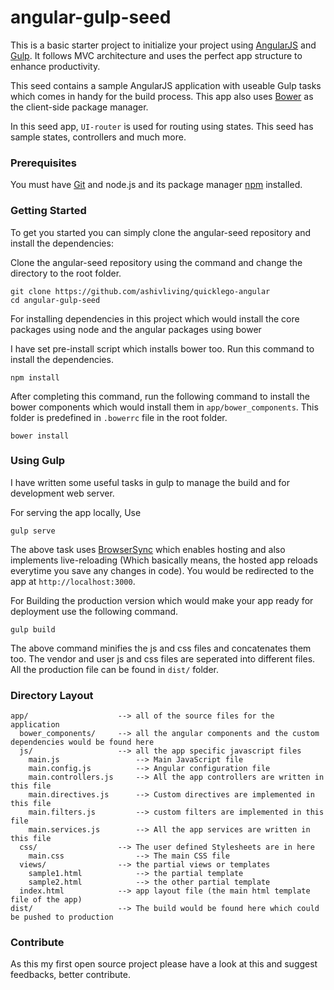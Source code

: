# angular-gulp-seed

This is a basic starter project to initialize your project using [AngularJS](http://angularjs.org/) and [Gulp](http://gulpjs.com/). It follows MVC architecture and uses the perfect app structure to enhance productivity.

This seed contains a sample AngularJS application with useable Gulp tasks which comes in handy for the build process. This app also uses [Bower](https://bower.io/) as the client-side package manager.

In this seed app, `UI-router` is used for routing using states. This seed has sample states, controllers and much more.

### Prerequisites

You must have [Git](http://git-scm.com/) and node.js and its package manager [npm](http://nodejs.org/) installed.

### Getting Started

To get you started you can simply clone the angular-seed repository and install the dependencies:

Clone the angular-seed repository using the command and change the directory to the root folder.

```
git clone https://github.com/ashivliving/quicklego-angular
cd angular-gulp-seed
```

For installing dependencies in this project which would install the core packages using node and the angular packages using bower

I have set pre-install script which installs bower too. Run this command to install the dependencies.

```
npm install
```
After completing this command, run the following command to install the bower components which would install them in `app/bower_components`. This folder is predefined in `.bowerrc` file in the root folder.

```
bower install
```

### Using Gulp

I have written some useful tasks in gulp to manage the build and for development web server.

For serving the app locally, Use

```
gulp serve
```

The above task uses [BrowserSync](https://www.browsersync.io/) which enables hosting and also implements live-reloading (Which basically means, the hosted app reloads everytime you save any changes in code). You would be redirected to the app at `http://localhost:3000`.

For Building the production version which would make your app ready for deployment use the following command.

```
gulp build
```

The above command minifies the js and css files and concatenates them too. The vendor and user js and css files are seperated into different files. All the production file can be found in `dist/` folder. 


### Directory Layout

```
app/                    --> all of the source files for the application
  bower_components/     --> all the angular components and the custom dependencies would be found here
  js/           		--> all the app specific javascript files
  	main.js             	--> Main JavaScript file
  	main.config.js      	--> Angular configuration file
  	main.controllers.js 	--> All the app controllers are written in this file
  	main.directives.js  	--> Custom directives are implemented in this file
  	main.filters.js     	--> custom filters are implemented in this file
  	main.services.js 		--> All the app services are written in this file
  css/                	--> The user defined Stylesheets are in here
    main.css                --> The main CSS file
  views/                --> the partial views or templates
    sample1.html            --> the partial template
    sample2.html            --> the other partial template
  index.html            --> app layout file (the main html template file of the app)
dist/                   --> The build would be found here which could be pushed to production
```

### Contribute 

As this my first open source project please have a look at this and suggest feedbacks, better contribute. 

